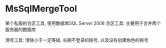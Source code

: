# MsSqlMergeTool
某个私服的合区工具,  使用数据库SQL Server 2008
合区工具: 主要用于合并两个服务器的数据库

清号工具: 清除小于一定等级, 长期不登录的账号, 以及没有创建角色的账号 

